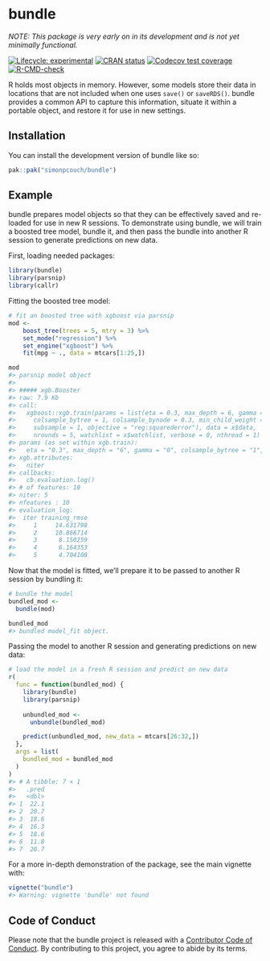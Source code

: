 
<!-- README.md is generated from README.Rmd. Please edit that file -->

# bundle

*NOTE: This package is very early on in its development and is not yet
minimally functional.*

<!-- badges: start -->

[![Lifecycle:
experimental](https://img.shields.io/badge/lifecycle-experimental-orange.svg)](https://lifecycle.r-lib.org/articles/stages.html#experimental)
[![CRAN
status](https://www.r-pkg.org/badges/version/bundle)](https://CRAN.R-project.org/package=bundle)
[![Codecov test
coverage](https://codecov.io/gh/simonpcouch/bundle/branch/main/graph/badge.svg)](https://app.codecov.io/gh/simonpcouch/bundle?branch=main)
[![R-CMD-check](https://github.com/simonpcouch/bundle/actions/workflows/R-CMD-check.yaml/badge.svg)](https://github.com/simonpcouch/bundle/actions/workflows/R-CMD-check.yaml)
<!-- badges: end -->

R holds most objects in memory. However, some models store their data in
locations that are not included when one uses `save()` or `saveRDS()`.
bundle provides a common API to capture this information, situate it
within a portable object, and restore it for use in new settings.

## Installation

You can install the development version of bundle like so:

``` r
pak::pak("simonpcouch/bundle")
```

## Example

bundle prepares model objects so that they can be effectively saved and
re-loaded for use in new R sessions. To demonstrate using bundle, we
will train a boosted tree model, bundle it, and then pass the bundle
into another R session to generate predictions on new data.

First, loading needed packages:

``` r
library(bundle)
library(parsnip)
library(callr)
```

Fitting the boosted tree model:

``` r
# fit an boosted tree with xgboost via parsnip
mod <-
    boost_tree(trees = 5, mtry = 3) %>%
    set_mode("regression") %>%
    set_engine("xgboost") %>%
    fit(mpg ~ ., data = mtcars[1:25,])

mod
#> parsnip model object
#> 
#> ##### xgb.Booster
#> raw: 7.9 Kb 
#> call:
#>   xgboost::xgb.train(params = list(eta = 0.3, max_depth = 6, gamma = 0, 
#>     colsample_bytree = 1, colsample_bynode = 0.3, min_child_weight = 1, 
#>     subsample = 1, objective = "reg:squarederror"), data = x$data, 
#>     nrounds = 5, watchlist = x$watchlist, verbose = 0, nthread = 1)
#> params (as set within xgb.train):
#>   eta = "0.3", max_depth = "6", gamma = "0", colsample_bytree = "1", colsample_bynode = "0.3", min_child_weight = "1", subsample = "1", objective = "reg:squarederror", nthread = "1", validate_parameters = "TRUE"
#> xgb.attributes:
#>   niter
#> callbacks:
#>   cb.evaluation.log()
#> # of features: 10 
#> niter: 5
#> nfeatures : 10 
#> evaluation_log:
#>  iter training_rmse
#>     1     14.631798
#>     2     10.866714
#>     3      8.150259
#>     4      6.164353
#>     5      4.704108
```

Now that the model is fitted, we’ll prepare it to be passed to another R
session by bundling it:

``` r
# bundle the model
bundled_mod <-
  bundle(mod)

bundled_mod
#> bundled model_fit object.
```

Passing the model to another R session and generating predictions on new
data:

``` r
# load the model in a fresh R session and predict on new data
r(
  func = function(bundled_mod) {
    library(bundle)
    library(parsnip)
    
    unbundled_mod <- 
      unbundle(bundled_mod)

    predict(unbundled_mod, new_data = mtcars[26:32,])
  },
  args = list(
    bundled_mod = bundled_mod
  )
)
#> # A tibble: 7 × 1
#>   .pred
#>   <dbl>
#> 1  22.1
#> 2  20.7
#> 3  18.6
#> 4  16.3
#> 5  18.6
#> 6  11.8
#> 7  20.7
```

For a more in-depth demonstration of the package, see the main vignette
with:

``` r
vignette("bundle")
#> Warning: vignette 'bundle' not found
```

## Code of Conduct

Please note that the bundle project is released with a [Contributor Code
of
Conduct](https://contributor-covenant.org/version/2/1/CODE_OF_CONDUCT.html).
By contributing to this project, you agree to abide by its terms.
